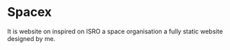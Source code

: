 # Spacex
It is website on inspired on ISRO a space organisation a fully static website designed by me.
